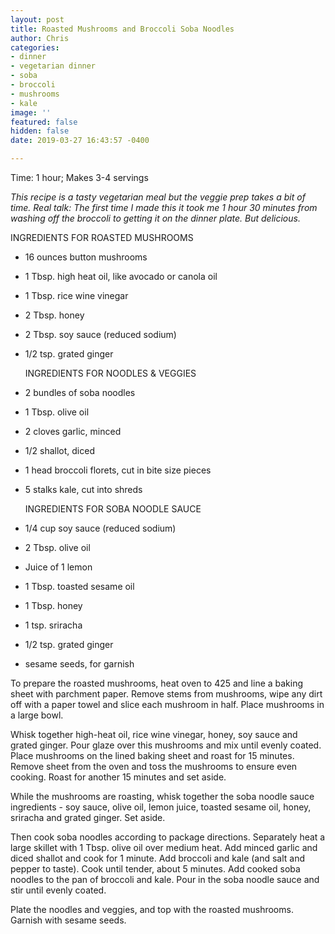 ```yaml
---
layout: post
title: Roasted Mushrooms and Broccoli Soba Noodles
author: Chris
categories:
- dinner
- vegetarian dinner
- soba
- broccoli
- mushrooms
- kale
image: ''
featured: false
hidden: false
date: 2019-03-27 16:43:57 -0400

---
```

Time: 1 hour; Makes 3-4 servings

_This recipe is a tasty vegetarian meal but the veggie prep takes a bit of time. Real talk: The first time I made this it took me 1 hour 30 minutes from washing off the broccoli to getting it on the dinner plate. But delicious._

INGREDIENTS FOR ROASTED MUSHROOMS

* 16 ounces button mushrooms
* 1 Tbsp. high heat oil, like avocado or canola oil
* 1 Tbsp. rice wine vinegar
* 2 Tbsp. honey
* 2 Tbsp. soy sauce (reduced sodium)
* 1/2 tsp. grated ginger

  INGREDIENTS FOR NOODLES & VEGGIES
* 2 bundles of soba noodles
* 1 Tbsp. olive oil
* 2 cloves garlic, minced
* 1/2 shallot, diced
* 1 head broccoli florets, cut in bite size pieces
* 5 stalks kale, cut into shreds

  INGREDIENTS FOR SOBA NOODLE SAUCE
* 1/4 cup soy sauce (reduced sodium)
* 2 Tbsp. olive oil
* Juice of 1 lemon
* 1 Tbsp. toasted sesame oil
* 1 Tbsp. honey
* 1 tsp. sriracha
* 1/2 tsp. grated ginger
* sesame seeds, for garnish

To prepare the roasted mushrooms, heat oven to 425 and line a baking sheet with parchment paper. Remove stems from mushrooms, wipe any dirt off with a paper towel and slice each mushroom in half. Place mushrooms in a large bowl.

Whisk together high-heat oil, rice wine vinegar, honey, soy sauce and grated ginger. Pour glaze over this mushrooms and mix until evenly coated. Place mushrooms on the lined baking sheet and roast for 15 minutes. Remove sheet from the oven and toss the mushrooms to ensure even cooking. Roast for another 15 minutes and set aside.

While the mushrooms are roasting, whisk together the soba noodle sauce ingredients - soy sauce, olive oil, lemon juice, toasted sesame oil, honey, sriracha and grated ginger. Set aside.

Then cook soba noodles according to package directions. Separately heat a large skillet with 1 Tbsp. olive oil over medium heat. Add minced garlic and diced shallot and cook for 1 minute. Add broccoli and kale (and salt and pepper to taste). Cook until tender, about 5 minutes. Add cooked soba noodles to the pan of broccoli and kale. Pour in the soba noodle sauce and stir until evenly coated.

Plate the noodles and veggies, and top with the roasted mushrooms. Garnish with sesame seeds.